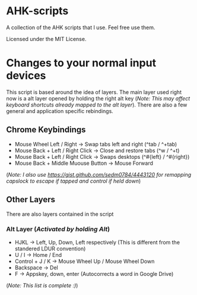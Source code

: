 # AHK-scripts
A collection of the AHK scripts that I use. Feel free use them.

Licensed under the MIT License.

# Changes to your normal input devices
This script is based around the idea of layers. The main layer used right now is a alt layer opened by holding the right alt key (*Note: This may affect keyboard shortcuts already mapped to the alt layer*). There are also a few general and application specific rebindings.

## Chrome Keybindings
* Mouse Wheel Left / Right -> Swap tabs left and right (^tab / ^+tab)
* Mouse Back + Left / Right Click -> Close and restore tabs (^w / ^+t)
* Mouse Back + Left / Right Click -> Swaps desktops (^#{left} / ^#{right})
* Mouse Back + Middle Muouse Button -> Mouse Forward

(*Note: I also use https://gist.github.com/sedm0784/4443120 for remapping capslock to escape if tapped and control if held down*)

## Other Layers
There are also layers contained in the script

### Alt Layer (*Activated by holding Alt*)
* HJKL -> Left, Up, Down, Left respectively (This is different from the standered LDUR convention)
* U / I -> Home / End
* Control + J / K -> Mouse Wheel Up / Mouse Wheel Down
* Backspace -> Del
* F -> Appskey, down, enter (Autocorrects a word in Google Drive)

(*Note: This list is complete :)*)
